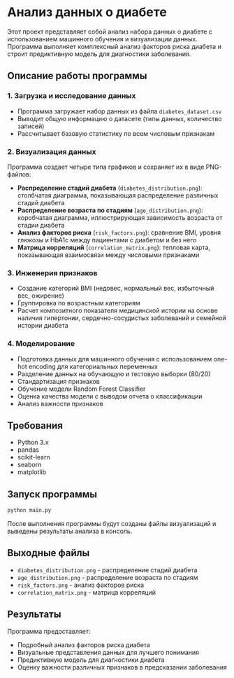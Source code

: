# Анализ данных о диабете

Этот проект представляет собой анализ набора данных о диабете с использованием машинного обучения и визуализации данных. Программа выполняет комплексный анализ факторов риска диабета и строит предиктивную модель для диагностики заболевания.

## Описание работы программы

### 1. Загрузка и исследование данных
- Программа загружает набор данных из файла `diabetes_dataset.csv`
- Выводит общую информацию о датасете (типы данных, количество записей)
- Рассчитывает базовую статистику по всем числовым признакам

### 2. Визуализация данных
Программа создает четыре типа графиков и сохраняет их в виде PNG-файлов:

- **Распределение стадий диабета** (`diabetes_distribution.png`): столбчатая диаграмма, показывающая распределение различных стадий диабета
- **Распределение возраста по стадиям** (`age_distribution.png`): коробчатая диаграмма, иллюстрирующая зависимость возраста от стадии диабета
- **Анализ факторов риска** (`risk_factors.png`): сравнение BMI, уровня глюкозы и HbA1c между пациентами с диабетом и без него
- **Матрица корреляций** (`correlation_matrix.png`): тепловая карта, показывающая взаимосвязи между числовыми признаками

### 3. Инженерия признаков
- Создание категорий BMI (недовес, нормальный вес, избыточный вес, ожирение)
- Группировка по возрастным категориям
- Расчет композитного показателя медицинской истории на основе наличия гипертонии, сердечно-сосудистых заболеваний и семейной истории диабета

### 4. Моделирование
- Подготовка данных для машинного обучения с использованием one-hot encoding для категориальных переменных
- Разделение данных на обучающую и тестовую выборки (80/20)
- Стандартизация признаков
- Обучение модели Random Forest Classifier
- Оценка качества модели с выводом отчета о классификации
- Анализ важности признаков

## Требования
- Python 3.x
- pandas
- scikit-learn
- seaborn
- matplotlib

## Запуск программы
```bash
python main.py
```

После выполнения программы будут созданы файлы визуализаций и выведены результаты анализа в консоль.

## Выходные файлы
- `diabetes_distribution.png` - распределение стадий диабета
- `age_distribution.png` - распределение возраста по стадиям
- `risk_factors.png` - анализ факторов риска
- `correlation_matrix.png` - матрица корреляций

## Результаты
Программа предоставляет:
- Подробный анализ факторов риска диабета
- Визуальные представления данных для лучшего понимания
- Предиктивную модель для диагностики диабета
- Оценку важности различных признаков в предсказании заболевания
